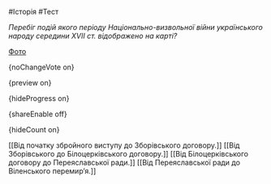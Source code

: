 #Історія #Тест

*Перебіг подій якого періоду Національно-визвольної війни українського народу середини ХVІІ ст. відображено на карті?*

[Фото](https://zno.osvita.ua//doc/images/znotest/10/1077/14.jpg)

{noChangeVote on}

{preview on}

{hideProgress on}

{shareEnable off}

{hideCount on}

[[Від початку збройного виступу до Зборівського договору.]]
[[Від Зборівського до Білоцерківського договору.]]
[[Від Білоцерківського договору до Переяславської ради.]]
[[Від Переяславської ради до Віленського перемир’я.]]
